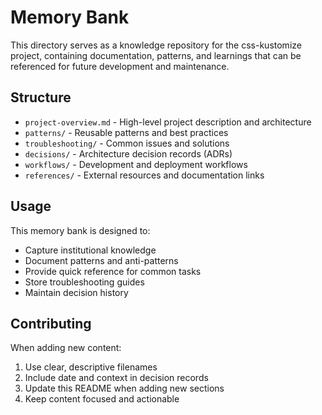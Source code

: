# Memory Bank

This directory serves as a knowledge repository for the css-kustomize project, containing documentation, patterns, and learnings that can be referenced for future development and maintenance.

## Structure

- `project-overview.md` - High-level project description and architecture
- `patterns/` - Reusable patterns and best practices
- `troubleshooting/` - Common issues and solutions
- `decisions/` - Architecture decision records (ADRs)
- `workflows/` - Development and deployment workflows
- `references/` - External resources and documentation links

## Usage

This memory bank is designed to:

- Capture institutional knowledge
- Document patterns and anti-patterns
- Provide quick reference for common tasks
- Store troubleshooting guides
- Maintain decision history

## Contributing

When adding new content:

1. Use clear, descriptive filenames
1. Include date and context in decision records
1. Update this README when adding new sections
1. Keep content focused and actionable

